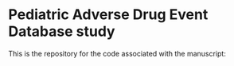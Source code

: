 # Pediatric Adverse Drug Event Database study

This is the repository for the code associated with the manuscript:
